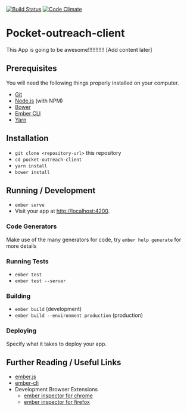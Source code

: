 [![Build Status](https://travis-ci.org/clcuevas/pocket_outreach_client.svg?branch=master)](https://travis-ci.org/clcuevas/pocket_outreach_client)
[![Code Climate](https://codeclimate.com/github/cloudfoundry/membrane.png)](https://codeclimate.com/github/clcuevas/pocket_outreach_client)

# Pocket-outreach-client

This App is going to be awesome!!!!!!!!!!! [Add content later]

## Prerequisites

You will need the following things properly installed on your computer.

* [Git](https://git-scm.com/)
* [Node.js](https://nodejs.org/) (with NPM)
* [Bower](https://bower.io/)
* [Ember CLI](https://ember-cli.com/)
* [Yarn](https://yarnpkg.com/en/)

## Installation

* `git clone <repository-url>` this repository
* `cd pocket-outreach-client`
* `yarn install`
* `bower install`

## Running / Development

* `ember serve`
* Visit your app at [http://localhost:4200](http://localhost:4200).

### Code Generators

Make use of the many generators for code, try `ember help generate` for more details

### Running Tests

* `ember test`
* `ember test --server`

### Building

* `ember build` (development)
* `ember build --environment production` (production)

### Deploying

Specify what it takes to deploy your app.

## Further Reading / Useful Links

* [ember.js](http://emberjs.com/)
* [ember-cli](https://ember-cli.com/)
* Development Browser Extensions
  * [ember inspector for chrome](https://chrome.google.com/webstore/detail/ember-inspector/bmdblncegkenkacieihfhpjfppoconhi)
  * [ember inspector for firefox](https://addons.mozilla.org/en-US/firefox/addon/ember-inspector/)
